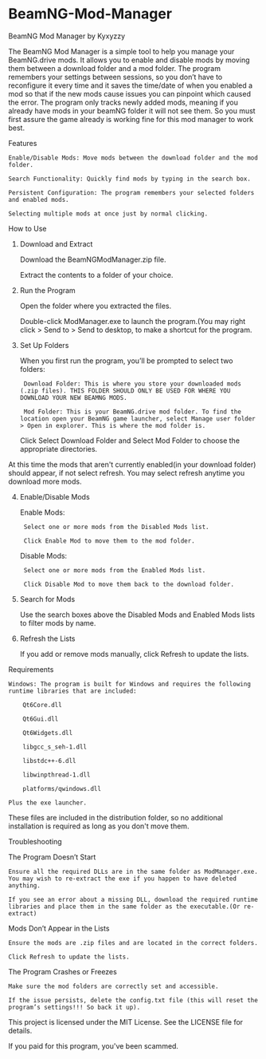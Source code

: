 # BeamNG-Mod-Manager
BeamNG Mod Manager by Kyxyzzy

The BeamNG Mod Manager is a simple tool to help you manage your BeamNG.drive mods. It allows you to enable and disable mods by moving them between a download folder and a mod folder. The program remembers your settings between sessions, so you don’t have to reconfigure it every time and it saves the time/date of when you enabled a mod so that if the new mods cause issues you can pinpoint which caused the error. The program only tracks newly added mods, meaning if you already have mods in your beamNG folder it will not see them. So you must first assure the game already is working fine for this mod manager to work best.

Features

    Enable/Disable Mods: Move mods between the download folder and the mod folder.

    Search Functionality: Quickly find mods by typing in the search box.

    Persistent Configuration: The program remembers your selected folders and enabled mods.
    
    Selecting multiple mods at once just by normal clicking.

How to Use
1. Download and Extract

    Download the BeamNGModManager.zip file.

    Extract the contents to a folder of your choice.
   

2. Run the Program

    Open the folder where you extracted the files.

    Double-click ModManager.exe to launch the program.(You may right click > Send to > Send to desktop, to make a shortcut for the program.

3. Set Up Folders

    When you first run the program, you’ll be prompted to select two folders:

        Download Folder: This is where you store your downloaded mods (.zip files). THIS FOLDER SHOULD ONLY BE USED FOR WHERE YOU DOWNLOAD YOUR NEW BEAMNG MODS.

        Mod Folder: This is your BeamNG.drive mod folder. To find the location open your BeamNG game launcher, select Manage user folder > Open in explorer. This is where the mod folder is.

    Click Select Download Folder and Select Mod Folder to choose the appropriate directories.

At this time the mods that aren't currently enabled(in your download folder) should appear, if not select refresh. You may select refresh anytime you download more mods.


4. Enable/Disable Mods

    Enable Mods:

        Select one or more mods from the Disabled Mods list.

        Click Enable Mod to move them to the mod folder.

    Disable Mods:

        Select one or more mods from the Enabled Mods list.

        Click Disable Mod to move them back to the download folder.

5. Search for Mods

    Use the search boxes above the Disabled Mods and Enabled Mods lists to filter mods by name.

6. Refresh the Lists

    If you add or remove mods manually, click Refresh to update the lists.

Requirements

    Windows: The program is built for Windows and requires the following runtime libraries that are included:

        Qt6Core.dll

        Qt6Gui.dll

        Qt6Widgets.dll

        libgcc_s_seh-1.dll

        libstdc++-6.dll

        libwinpthread-1.dll

        platforms/qwindows.dll

	Plus the exe launcher.

These files are included in the distribution folder, so no additional installation is required as long as you don't move them.


Troubleshooting


The Program Doesn’t Start

    Ensure all the required DLLs are in the same folder as ModManager.exe. You may wish to re-extract the exe if you happen to have deleted anything.

    If you see an error about a missing DLL, download the required runtime libraries and place them in the same folder as the executable.(Or re-extract)

Mods Don’t Appear in the Lists

    Ensure the mods are .zip files and are located in the correct folders.

    Click Refresh to update the lists.

The Program Crashes or Freezes

    Make sure the mod folders are correctly set and accessible.

    If the issue persists, delete the config.txt file (this will reset the program’s settings!!! So back it up).


This project is licensed under the MIT License. See the LICENSE file for details.

If you paid for this program, you've been scammed.
